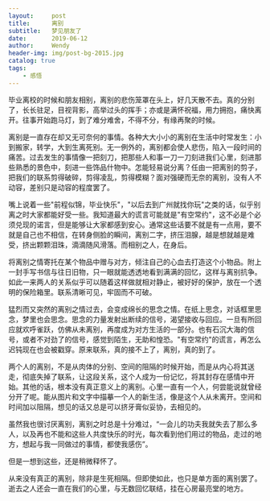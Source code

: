 ```yaml
---
layout:     post                    
title:      离别        
subtitle:   梦见朋友了
date:       2019-06-12            
author:     Wendy                      
header-img: img/post-bg-2015.jpg    
catalog: true                       
tags:                               
    - 感悟
---
```


毕业离校的时候和朋友相别，离别的悲伤笼罩在头上，好几天散不去。真的分别了，长长驻足，目视背影，高举过头的挥手；亦或是满怀祝福，用力拥抱，痛快离开。往事开始跑马灯，到了难分难舍，不得不分，有缘再聚的时候。

离别是一直存在却又无可奈何的事情。各种大大小小的离别在生活中时常发生：小到搬家，转学，大到生离死别。无一例外的，离别都会使人悲伤，陷入一段时间的痛苦。过去发生的事情像一把刻刀，把那些人和事一刀一刀刻进我们心里，刻进那些熟悉的景色中，刻进一些饰品什物中。怎能轻易说分离？任由一把离别的剪子，把我们的联系剪得破碎，剪得凌乱，剪得模糊？面对强硬而无奈的离别，没有人不动容，差别只是动容的程度罢了。

嘴上说着一些"前程似锦，毕业快乐"，"以后去到广州就找你玩"之类的话，似乎别离之时大家都能好受一些。我知道最大的谎言可能就是"有空常约"，这不必是个必须兑现的诺言，但是能够让大家都感到安心。通常这些话要不就是有一点用，要不就是自己也不相信，在转身侧脸的瞬间，离别二字，挤压泪腺，越是想就越是难受，挤出颗颗泪珠，滴滴随风滑落。而相别之人，在身后。

将离别之情寄托在某个物品中赠与对方，倾注自己的心血去打造这个小物品。附上一封手写书信与往日旧物，只一眼就能透透地看到满满的回忆，这样与离别抗争。如此一来两人的关系似乎可以随着这样做就相对静止，被好好的保护，放在一个透明的保险箱里。联系清晰可见，牢固而不可破。

猛烈而又突然的离别之情过去，会变成绵长的思念之情。在纸上思念，对话框里思念，梦里也会思念。思念的力量发射出断续的信号，渴望接收与回应。一旦有所回应就欢呼雀跃，仿佛从未离别，再度成为对方生活的一部分。也有石沉大海的信号，或者不对劲了的信号，感觉到陌生，无助和惶恐。"有空常约"的谎言，再怎么迟钝现在也会被戳穿。原来联系，真的接不上了，离别，真的到了。

两个人的离别，不是从肉体的分别、空间的阻隔的时候开始，而是从内心将其送走，彻底失掉了联系，让这段关系，这个人成为一份记忆，将其封存在感情中开始。其他的话，根本没有真正意义上的离别。心里一直有一个人，何尝能说就曾经分开了呢。能从图片和文字中描摹一个人的新生活，像是这个人从未离开。空间和时间加以阻隔，想见的话又总是可以挤牙膏似妥协，去相见的。

虽然我也很讨厌离别，离别之时总是十分难过，“一会儿的功夫我就失去了那么多人，以及再也不能和这些人共度快乐的时光，每次看到他们用过的物品，走过的地方，想起与我一同做过的事情，都使我感伤”。

但是一想到这些，还是稍微释怀了。

从来没有真正的离别，除非是生死相隔。但即使如此，也只是单方面的离别罢了。逝去之人还会一直在我们的心里，与无数回忆联结，挂在心房最亮堂的地方。